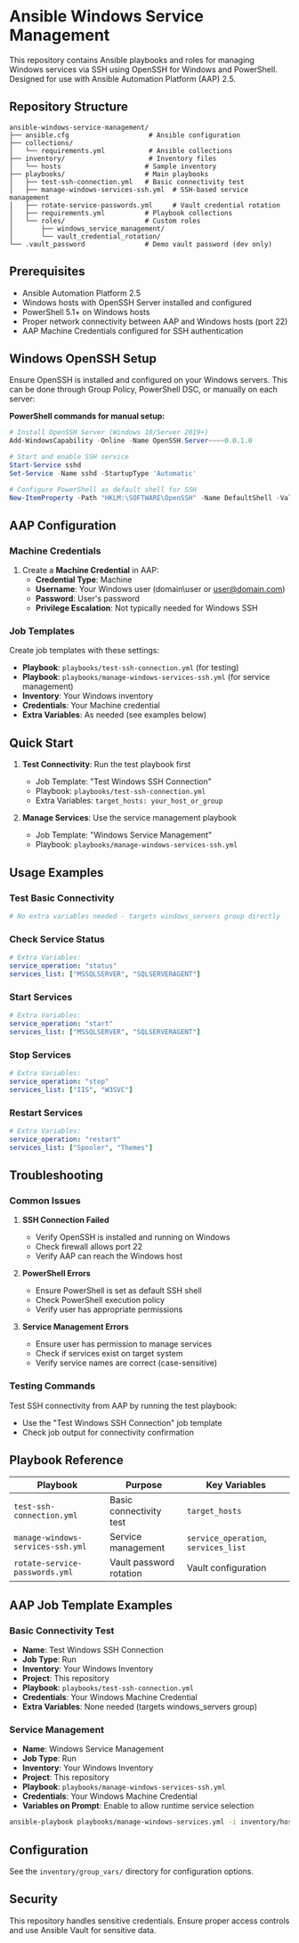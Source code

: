 # Ansible Windows Service Management

This repository contains Ansible playbooks and roles for managing Windows services via SSH using OpenSSH for Windows and PowerShell. Designed for use with Ansible Automation Platform (AAP) 2.5.

## Repository Structure

```
ansible-windows-service-management/
├── ansible.cfg                    # Ansible configuration
├── collections/
│   └── requirements.yml           # Ansible collections
├── inventory/                     # Inventory files
│   └── hosts                     # Sample inventory
├── playbooks/                    # Main playbooks
│   ├── test-ssh-connection.yml   # Basic connectivity test
│   ├── manage-windows-services-ssh.yml  # SSH-based service management
│   ├── rotate-service-passwords.yml     # Vault credential rotation
│   ├── requirements.yml          # Playbook collections
│   └── roles/                    # Custom roles
│       ├── windows_service_management/
│       └── vault_credential_rotation/
└── .vault_password               # Demo vault password (dev only)
```

## Prerequisites

- Ansible Automation Platform 2.5
- Windows hosts with OpenSSH Server installed and configured
- PowerShell 5.1+ on Windows hosts
- Proper network connectivity between AAP and Windows hosts (port 22)
- AAP Machine Credentials configured for SSH authentication

## Windows OpenSSH Setup

Ensure OpenSSH is installed and configured on your Windows servers. This can be done through Group Policy, PowerShell DSC, or manually on each server:

**PowerShell commands for manual setup:**
```powershell
# Install OpenSSH Server (Windows 10/Server 2019+)
Add-WindowsCapability -Online -Name OpenSSH.Server~~~~0.0.1.0

# Start and enable SSH service
Start-Service sshd
Set-Service -Name sshd -StartupType 'Automatic'

# Configure PowerShell as default shell for SSH
New-ItemProperty -Path "HKLM:\SOFTWARE\OpenSSH" -Name DefaultShell -Value "C:\Windows\System32\WindowsPowerShell\v1.0\powershell.exe" -PropertyType String -Force
```

## AAP Configuration

### Machine Credentials
1. Create a **Machine Credential** in AAP:
   - **Credential Type**: Machine
   - **Username**: Your Windows user (domain\user or user@domain.com)
   - **Password**: User's password
   - **Privilege Escalation**: Not typically needed for Windows SSH

### Job Templates
Create job templates with these settings:
- **Playbook**: `playbooks/test-ssh-connection.yml` (for testing)
- **Playbook**: `playbooks/manage-windows-services-ssh.yml` (for service management)
- **Inventory**: Your Windows inventory
- **Credentials**: Your Machine credential
- **Extra Variables**: As needed (see examples below)

## Quick Start

1. **Test Connectivity**: Run the test playbook first
   - Job Template: "Test Windows SSH Connection"
   - Playbook: `playbooks/test-ssh-connection.yml`
   - Extra Variables: `target_hosts: your_host_or_group`

2. **Manage Services**: Use the service management playbook
   - Job Template: "Windows Service Management"
   - Playbook: `playbooks/manage-windows-services-ssh.yml`

## Usage Examples

### Test Basic Connectivity
```yaml
# No extra variables needed - targets windows_servers group directly
```

### Check Service Status
```yaml
# Extra Variables:
service_operation: "status"
services_list: ["MSSQLSERVER", "SQLSERVERAGENT"]
```

### Start Services
```yaml
# Extra Variables:
service_operation: "start"
services_list: ["MSSQLSERVER", "SQLSERVERAGENT"]
```

### Stop Services
```yaml
# Extra Variables:
service_operation: "stop"
services_list: ["IIS", "W3SVC"]
```

### Restart Services
```yaml
# Extra Variables:
service_operation: "restart"
services_list: ["Spooler", "Themes"]
```

## Troubleshooting

### Common Issues

1. **SSH Connection Failed**
   - Verify OpenSSH is installed and running on Windows
   - Check firewall allows port 22
   - Verify AAP can reach the Windows host

2. **PowerShell Errors**
   - Ensure PowerShell is set as default SSH shell
   - Check PowerShell execution policy
   - Verify user has appropriate permissions

3. **Service Management Errors**
   - Ensure user has permission to manage services
   - Check if services exist on target system
   - Verify service names are correct (case-sensitive)

### Testing Commands

Test SSH connectivity from AAP by running the test playbook:
- Use the "Test Windows SSH Connection" job template
- Check job output for connectivity confirmation

## Playbook Reference

| Playbook | Purpose | Key Variables |
|----------|---------|---------------|
| `test-ssh-connection.yml` | Basic connectivity test | `target_hosts` |
| `manage-windows-services-ssh.yml` | Service management | `service_operation`, `services_list` |
| `rotate-service-passwords.yml` | Vault password rotation | Vault configuration |

## AAP Job Template Examples

### Basic Connectivity Test
- **Name**: Test Windows SSH Connection
- **Job Type**: Run
- **Inventory**: Your Windows Inventory
- **Project**: This repository
- **Playbook**: `playbooks/test-ssh-connection.yml`
- **Credentials**: Your Windows Machine Credential
- **Extra Variables**: None needed (targets windows_servers group)

### Service Management
- **Name**: Windows Service Management
- **Job Type**: Run
- **Inventory**: Your Windows Inventory
- **Project**: This repository
- **Playbook**: `playbooks/manage-windows-services-ssh.yml`
- **Credentials**: Your Windows Machine Credential
- **Variables on Prompt**: Enable to allow runtime service selection

```bash
ansible-playbook playbooks/manage-windows-services.yml -i inventory/hosts.yml
```

## Configuration

See the `inventory/group_vars/` directory for configuration options.

## Security

This repository handles sensitive credentials. Ensure proper access controls and use Ansible Vault for sensitive data.